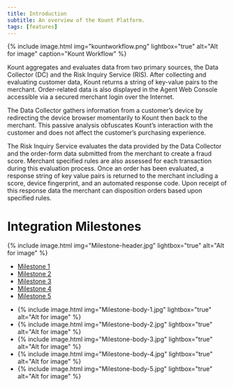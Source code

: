 ```yaml
---
title: Introduction 
subtitle: An overview of the Kount Platform.
tags: [features]
---
```


{% include image.html img="kountworkflow.png" lightbox="true" alt="Alt for image" caption="Kount Workflow" %}

Kount aggregates and evaluates data from two primary sources, the Data Collector (DC) and the Risk Inquiry Service (RIS). After collecting and evaluating customer data, Kount returns a string of key-value pairs to the merchant. Order-related data is also displayed in the Agent Web Console accessible via a secured merchant login over the Internet.

The Data Collector gathers information from a customer’s device by redirecting the device browser momentarily to Kount then back to the merchant. This passive analysis obfuscates Kount’s interaction with the customer and does not affect the customer’s purchasing experience.

The Risk Inquiry Service evaluates the data provided by the Data Collector and the order-form data submitted from the merchant to create a fraud score. Merchant specified rules are also assessed for each transaction during this evaluation process. Once an order has been evaluated, a response string of key value pairs is returned to the merchant including a score, device fingerprint, and an automated response code. Upon receipt of this response data the merchant can disposition orders based upon specified rules.

# Integration Milestones

{% include image.html img="Milestone-header.jpg" lightbox="true" alt="Alt for image" %}

<ul class="uk-subnav uk-tab uk-subnav-pill uk-flex-center" uk-switcher>
    <li><a href="#">Milestone 1</a></li>
    <li><a href="#">Milestone 2</a></li>
    <li><a href="#">Milestone 3</a></li>
    <li><a href="#">Milestone 4</a></li>
    <li><a href="#">Milestone 5</a></li>
</ul>

<ul class="uk-switcher uk-margin">
    <li>{% include image.html img="Milestone-body-1.jpg" lightbox="true" alt="Alt for image" %}</li>
    <li>{% include image.html img="Milestone-body-2.jpg" lightbox="true" alt="Alt for image" %}</li>
    <li>{% include image.html img="Milestone-body-3.jpg" lightbox="true" alt="Alt for image" %}</li>
    <li>{% include image.html img="Milestone-body-4.jpg" lightbox="true" alt="Alt for image" %}</li>
    <li>{% include image.html img="Milestone-body-5.jpg" lightbox="true" alt="Alt for image" %}</li>
</ul>
